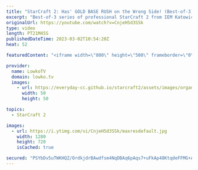 ```yaml
---
title: "StarCraft 2: Has' GOLD BASE RUSH on the Wrong Side! (Best-of-3)"
excerpt: "Best-of-3 series of professional StarCraft 2 from IEM Katowice. In this best-of-3 match of StarCraft 2 Has (Protoss) decides to go for some very creative strategies versus Spirit (Terran).  Support my work: https://patreon.com/lowkotv Lowko Merch: https://lowko.shop  My YouTube channels: @LowkoTV @MoreLowko"
originalUrl: https://youtube.com/watch?v=CnjeH5d3SSk
type: video
length: PT21M45S
publishedDateTime: 2023-03-02T10:54:20Z
heat: 52

featuredContent: "<iframe width=\"800\" height=\"500\" frameborder=\"0\" src=\"https://www.youtube.com/embed/CnjeH5d3SSk\" allow=\"accelerometer; autoplay; encrypted-media; gyroscope; picture-in-picture\" allowfullscreen></iframe>"

provider:
  name: LowkoTV
  domain: lowko.tv
  images:
    - url: https://everyday-cc.github.io/starcraft2/assets/images/organizations/lowko.tv-50x50.jpg
      width: 50
      height: 50

topics:
  - StarCraft 2

images:
  - url: https://i.ytimg.com/vi/CnjeH5d3SSk/maxresdefault.jpg
    width: 1280
    height: 720
    isCached: true

secured: "PSYbDv5uTWKHQZ/OrdkjdrBAwdfsm4NqDBAq6pAqs7+uFkAp48KtqdeFFMG+AJNY8IXaCdI+ZY571CwD1G6jok8Aj1nFLh9ZYhmJ7FLMx5W2VE9Esdnk6E1MQjblS9SI8wZmYObF+h8SsUvjWVjc4J9PYgCjPyc03ioCHrr2DgzRUO6zyNq7mNsGvcyugrjKgztCqnk45+imZtgNk2BtMceHaiJ+QUVBv8G2++NEftkuDo80J9RmANOQNWLfeLbUJgBMW8tKGhZ2jAZ59lvk8+mfG+PPTxCy+K3fCpnP/EbggvvtMNl++vunTrZVO/bmya2fOU73Mi8+W47LBFNT7xA8mPqGEPGgZ8uF3++DzSE58bYO1ySwCTGQfi80lJjGJWiGbAjFFE5U7ei+5J8AcFfxLsuMd0sP6q5nrW9ajds=;U4F1eM7dalc/GF2Nt6OUrg=="
---
```


